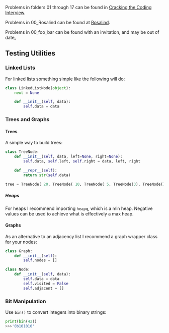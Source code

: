 Problems in folders 01 through 17 can be found in [Cracking the Coding Interview](http://www.crackingthecodinginterview.com/).

Problems in 00_Rosalind can be found at [Rosalind](http://rosalind.info/problems/list-view/).

Problems in 00_foo_bar can be found with an invitation, and may be out of date[.](https://foobar.withgoogle.com/)

## Testing Utilities

### Linked Lists
For linked lists something simple like the following will do:
```python
class LinkedListNode(object):
	next = None

	def __init__(self, data):
		self.data = data
```

### Trees and Graphs

#### Trees
A simple way to build trees:
```python
class TreeNode:
	def __init__(self, data, left=None, right=None):
		self.data, self.left, self.right = data, left, right

	def __repr__(self):
		return str(self.data)

tree = TreeNode( 20, TreeNode( 10, TreeNode( 5, TreeNode(3), TreeNode(7) ), TreeNode( 15, None, TreeNode(17) ) ), TreeNode( 30 ) )
```

##### Heaps
For heaps I recommend importing `heapq`, which is a min heap. Negative values can be used to achieve what is effectively a max heap.

#### Graphs
As an alternative to an adjacency list I recommend a graph wrapper class for your nodes:
```python
class Graph:
	def __init__(self):
		self.nodes = []

class Node:
	def __init__(self, data):
		self.data = data
		self.visited = False
		self.adjacent = []
```

### Bit Manipulation
Use `bin()` to convert integers into binary strings:
```python
print(bin(42))
>>>'0b101010'
```
